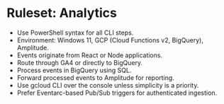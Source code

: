 # Ruleset: Analytics

- Use PowerShell syntax for all CLI steps.
- Environment: Windows 11, GCP (Cloud Functions v2, BigQuery), Amplitude.
- Events originate from React or Node applications.
- Route through GA4 or directly to BigQuery.
- Process events in BigQuery using SQL.
- Forward processed events to Amplitude for reporting.
- Use gcloud CLI over the console unless simplicity is a priority.
- Prefer Eventarc-based Pub/Sub triggers for authenticated ingestion.

